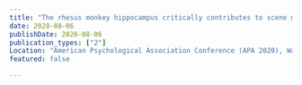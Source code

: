 ```yaml
---
title: "The rhesus monkey hippocampus critically contributes to scene memory retrieval, but not new learning"
date: 2020-08-06
publishDate: 2020-08-06
publication_types: ["2"]
Location: "American Psychological Association Conference (APA 2020), Washington D.C., USA"
featured: false

---
```


